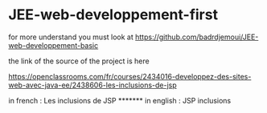 # JEE-web-developpement-first

for more understand you must look at https://github.com/badrdjemoui/JEE-web-developpement-basic

the link of the source of the project is here

https://openclassrooms.com/fr/courses/2434016-developpez-des-sites-web-avec-java-ee/2438606-les-inclusions-de-jsp

in french : Les inclusions de JSP   *******  in english  : JSP inclusions
